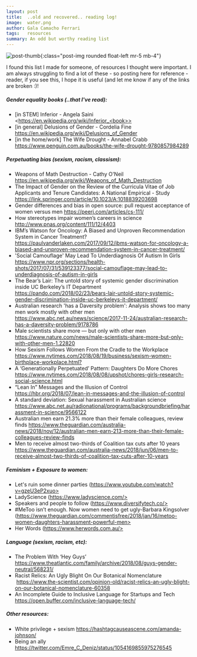 ```yaml
---
layout: post
title:  ..old and recovered.. reading log!
image:  water.png
author: Gala Camacho Ferrari
tags:   resources
summary: An odd but worthy reading list
---
```


![post-thumb]({{site.baseurl}}/assets/images/thoughts/water.png){:class="post-img rounded float-left mr-5 mb-4"}

I found this list I made for someone, of resources I thought were important. I am always struggling to find a lot of these - so posting here for reference - reader, if you see this, I hope it is useful (and let me know if any of the links are broken :)!

##### Gender equality books (..that I've read):
- [in STEM] Inferior - Angela Saini <https://en.wikipedia.org/wiki/Inferior_<book>>
- [in general] Delusions of Gender - Cordelia Fine <https://en.wikipedia.org/wiki/Delusions_of_Gender>
- [in the home/work] The Wife Drought - Annabel Crabb <https://www.penguin.com.au/books/the-wife-drought-9780857984289>

##### Perpetuating bias (sexism, racism, classism):
- Weapons of Math Destruction - Cathy O'Neil <https://en.wikipedia.org/wiki/Weapons_of_Math_Destruction>
- The Impact of Gender on the Review of the Curricula Vitae of Job Applicants and Tenure Candidates: A National Empirical - Study <https://link.springer.com/article/10.1023/A:1018839203698>
- Gender differences and bias in open source: pull request acceptance of women versus men <https://peerj.com/articles/cs-111/>
- How stereotypes impair women’s careers in science <http://www.pnas.org/content/111/12/4403>
- IBM’s Watson for Oncology: A Biased and Unproven Recommendation System in Cancer Treatment? <https://paulvanderlaken.com/2017/09/12/ibms-watson-for-oncology-a-biased-and-unproven-recommendation-system-in-cancer-treatment/>
- 'Social Camouflage' May Lead To Underdiagnosis Of Autism In Girls <https://www.npr.org/sections/health-shots/2017/07/31/539123377/social-camouflage-may-lead-to-underdiagnosis-of-autism-in-girls>
- The Bear’s Lair: The untold story of systemic gender discrimination inside UC Berkeley’s IT Department <https://pando.com/2018/02/23/bears-lair-untold-story-systemic-gender-discrimination-inside-uc-berkeleys-it-department/>
- Australian research 'has a Daversity problem': Analysis shows too many men work mostly with other men <https://www.abc.net.au/news/science/2017-11-24/australian-research-has-a-daversity-problem/9178786>
- Male scientists share more — but only with other men <https://www.nature.com/news/male-scientists-share-more-but-only-with-other-men-1.22820>
- How Sexism Follows Women From the Cradle to the Workplace <https://www.nytimes.com/2018/08/19/business/sexism-women-birthplace-workplace.html?>
- A ‘Generationally Perpetuated’ Pattern: Daughters Do More Chores <https://www.nytimes.com/2018/08/08/upshot/chores-girls-research-social-science.html>
- “Lean In” Messages and the Illusion of Control <https://hbr.org/2018/07/lean-in-messages-and-the-illusion-of-control>
- A standard deviation: Sexual harassment in Australian science <https://www.abc.net.au/radionational/programs/backgroundbriefing/harassment-in-science/9566122>
- Australian men earn 21.3% more than their female colleagues, review finds <https://www.theguardian.com/australia-news/2018/nov/12/australian-men-earn-213-more-than-their-female-colleagues-review-finds>
- Men to receive almost two-thirds of Coalition tax cuts after 10 years <https://www.theguardian.com/australia-news/2018/jun/06/men-to-receive-almost-two-thirds-of-coalition-tax-cuts-after-10-years>

##### Feminism + Exposure to women:
- Let's ruin some dinner parties (https://www.youtube.com/watch?v=gzeU3eP2xuo>
- LadyScience (https://www.ladyscience.com/>
- Speakers and people to follow (https://www.diversifytech.co/>
- #MeToo isn’t enough. Now women need to get ugly-Barbara Kingsolver (https://www.theguardian.com/commentisfree/2018/jan/16/metoo-women-daughters-harassment-powerful-men>
- Her Words (https://www.herwords.com.au/>


##### Language (sexism, racism, etc):
- The Problem With ‘Hey Guys’ <https://www.theatlantic.com/family/archive/2018/08/guys-gender-neutral/568231/>
- Racist Relics: An Ugly Blight On Our Botanical Nomenclature  <https://www.the-scientist.com/opinion-old/racist-relics-an-ugly-blight-on-our-botanical-nomenclature-60358>
- An Incomplete Guide to Inclusive Language for Startups and Tech <https://open.buffer.com/inclusive-language-tech/>

##### Other resources:
- White privilege + sexism <https://hashtagcauseascene.com/amanda-johnson/>
- Being an ally <https://twitter.com/Emre_C_Deniz/status/1054169855975276545>